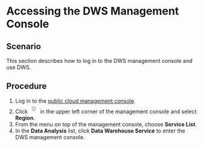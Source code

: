 # Accessing the DWS Management Console<a name="dws_01_0018"></a>

## Scenario<a name="section42507952154722"></a>

This section describes how to log in to the DWS management console and use DWS.

## Procedure<a name="section54926172155459"></a>

1.  Log in to the  [public cloud management console](https://console.otc.t-systems.com).
2.  Click  ![](figures/icon-dws-select-region.png)  in the upper left corner of the management console and select  **Region**.
3.  From the menu on top of the management console, choose  **Service List**.
4.  In the  **Data Analysis**  list, click  **Data Warehouse Service**  to enter the DWS management console.

